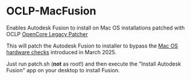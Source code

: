 # OCLP-MacFusion
Enables Autodesk Fusion to install on Mac OS installations patched with OCLP [OpenCore Legacy Patcher](https://dortania.github.io/OpenCore-Legacy-Patcher/)

This will patch the Autodesk Fusion to installer to bypass the [Mac OS hardware checks](https://www.autodesk.com/support/technical/article/caas/sfdcarticles/sfdcarticles/Autodesk-Fusion-Unsupported-Mac-Hardware-Configurations.html) introduced in March 2025.

Just run patch.sh (**not** as root!) and then execute the "Install Autodesk Fusion" app on your desktop to install Fusion.
